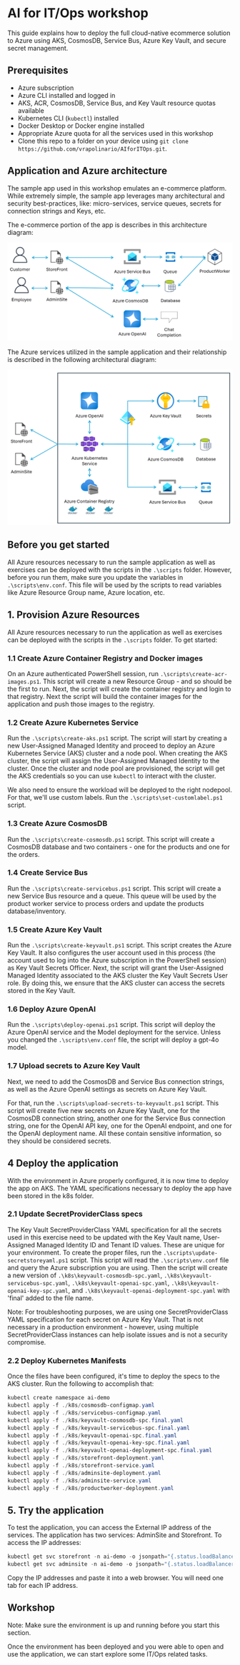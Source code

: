 # AI for IT/Ops workshop

This guide explains how to deploy the full cloud-native ecommerce solution to Azure using AKS, CosmosDB, Service Bus, Azure Key Vault, and secure secret management.

## Prerequisites

- Azure subscription
- Azure CLI installed and logged in
- AKS, ACR, CosmosDB, Service Bus, and Key Vault resource quotas available
- Kubernetes CLI (`kubectl`) installed
- Docker Desktop or Docker engine installed
- Appropriate Azure quota for all the services used in this workshop
- Clone this repo to a folder on your device using `git clone https://github.com/vrapolinario/AIforITOps.git`.

## Application and Azure architecture

The sample app used in this workshop emulates an e-commerce platform. While extremely simple, the sample app leverages many architectural and security best-practices, like: micro-services, service queues, secrets for connection strings and Keys, etc.

The e-commerce portion of the app is describes in this architecture diagram:

![App Architecture](./images/AppArchitecture.png)

The Azure services utilized in the sample application and their relationship is described in the following architectural diagram:

![Azure Architecture](./images/AzureArchitecture.png)

## Before you get started

All Azure resources necessary to run the sample application as well as exercises can be deployed with the scripts in the `.\scripts` folder. However, before you run them, make sure you update the variables in `.\scripts\env.conf`. This file will be used by the scripts to read variables like Azure Resource Group name, Azure location, etc.

## 1. Provision Azure Resources

All Azure resources necessary to run the application as well as exercises can be deployed with the scripts in the `.\scripts` folder. To get started:

### 1.1 Create Azure Container Registry and Docker images

On an Azure authenticated PowerShell session, run `.\scripts\create-acr-images.ps1`. This script will create a new Resource Group - and so should be the first to run. Next, the script will create the container registry and login to that registry. Next the script will build the container images for the application and push those images to the registry.

### 1.2 Create Azure Kubernetes Service

Run the `.\scripts\create-aks.ps1` script. The script will start by creating a new User-Assigned Managed Identity and proceed to deploy an Azure Kubernetes Service (AKS) cluster and a node pool. When creating the AKS cluster, the script will assign the User-Assigned Managed Identity to  the cluster. Once the cluster and node pool are provisioned, the script will get the AKS credentials so you can use `kubectl` to interact with the cluster.

We also need to ensure the workload will be deployed to the right nodepool. For that, we'll use custom labels. Run the `.\scripts\set-customlabel.ps1` script.

### 1.3 Create Azure CosmosDB

Run the `.\scripts\create-cosmosdb.ps1` script. This script will create a CosmosDB database and two containers - one for the products and one for the orders.

### 1.4 Create Service Bus

Run the `.\scripts\create-servicebus.ps1` script. This script will create a new Service Bus resource and a queue. This queue will be used by the product worker service to process orders and update the products database/inventory.

### 1.5 Create Azure Key Vault

Run the `.\scripts\create-keyvault.ps1` script. This script creates the Azure Key Vault. It also configures the user account used in this process (the account used to log into the Azure subscription in the PowerShell session) as Key Vault Secrets Officer. Next, the script will grant the User-Assigned Managed Identity associated to the AKS cluster the Key Vault Secrets User role. By doing this, we ensure that the AKS cluster can access the secrets stored in the Key Vault.

### 1.6 Deploy Azure OpenAI

Run the `.\scripts\deploy-openai.ps1` script. This script will deploy the Azure OpenAI service and the Model deployment for the service. Unless you changed the `.\scripts\env.conf` file, the script will deploy a gpt-4o model.

### 1.7 Upload secrets to Azure Key Vault

Next, we need to add the CosmosDB and Service Bus connection strings, as well as the Azure OpenAI settings as secrets on Azure Key Vault.

For that, run the `.\scripts\upload-secrets-to-keyvault.ps1` script. This script will create five new secrets on Azure Key Vault, one for the CosmosDB connection string, another one for the Service Bus connection string, one for the OpenAI API key, one for the OpenAI endpoint, and one for the OpenAI deployment name. All these contain sensitive information, so they should be considered secrets.

## 4 Deploy the application

With the environment in Azure properly configured, it is now time to deploy the app on AKS. The YAML specifications necessary to deploy the app have been stored in the k8s folder.

### 2.1 Update SecretProviderClass specs

 The Key Vault SecretProviderClass YAML specification for all the secrets used in this exercise need to be updated with the Key Vault name, User-Assigned Managed Identity ID and Tenant ID values. These are unique for your environment. To create the proper files, run the `.\scripts\update-secretstoreyaml.ps1` script. This script will read the `.\scripts\env.conf` file and query the Azure subscription you are using. Then the script will create a new version of `.\k8s\keyvault-cosmosdb-spc.yaml`, `.\k8s\keyvault-servicebus-spc.yaml`, `.\k8s\keyvault-openai-spc.yaml`, `.\k8s\keyvault-openai-key-spc.yaml`, and `.\k8s\keyvault-openai-deployment-spc.yaml` with 'final' added to the file name.

 Note: For troubleshooting purposes, we are using one SecretProviderClass YAML specification for each secret on Azure Key Vault. That is not necessary in a production environment - however, using multiple SecretProviderClass instances can help isolate issues and is not a security compromise.

### 2.2 Deploy Kubernetes Manifests

Once the files have been configured, it's time to deploy the specs to the AKS cluster. Run the following to accomplish that:

```powershell
kubectl create namespace ai-demo
kubectl apply -f ./k8s/cosmosdb-configmap.yaml
kubectl apply -f ./k8s/servicebus-configmap.yaml
kubectl apply -f ./k8s/keyvault-cosmosdb-spc.final.yaml
kubectl apply -f ./k8s/keyvault-servicebus-spc.final.yaml
kubectl apply -f ./k8s/keyvault-openai-spc.final.yaml
kubectl apply -f ./k8s/keyvault-openai-key-spc.final.yaml
kubectl apply -f ./k8s/keyvault-openai-deployment-spc.final.yaml
kubectl apply -f ./k8s/storefront-deployment.yaml
kubectl apply -f ./k8s/storefront-service.yaml
kubectl apply -f ./k8s/adminsite-deployment.yaml
kubectl apply -f ./k8s/adminsite-service.yaml
kubectl apply -f ./k8s/productworker-deployment.yaml
```

## 5. Try the application

To test the application, you can access the External IP address of the services. The application has two services: AdminSite and Storefront. To access the IP addresses:

```powershell
kubectl get svc storefront -n ai-demo -o jsonpath="{.status.loadBalancer.ingress[0].ip}"
kubectl get svc adminsite -n ai-demo -o jsonpath="{.status.loadBalancer.ingress[0].ip}"
```

Copy the IP addresses and paste it into a web browser. You will need one tab for each IP address.

## Workshop

Note: Make sure the environment is up and running before you start this section.

Once the environment has been deployed and you were able to open and use the application, we can start explore some IT/Ops related tasks.
